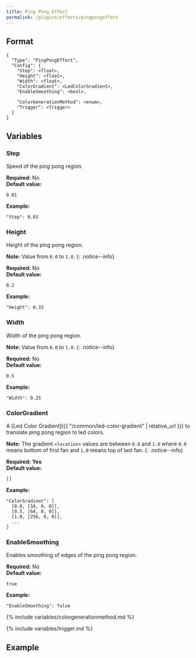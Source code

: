 ```yaml
---
title: Ping Pong Effect
permalink: /plugins/effects/pingpongeffect
---
```


## Format

~~~
{
  "Type": "PingPongEffect",
  "Config": {
    "Step": <float>,
    "Height": <float>,
    "Width": <float>,
    "ColorGradient": <LedColorGradient>,
    "EnableSmoothing": <bool>,
        
    "ColorGenerationMethod": <enum>,
    "Trigger": <Trigger>
  }
}
~~~

## Variables

### Step
<div class="variable-block" markdown="block">

Speed of the ping pong region.

**Required:** No<br>
**Default value:**
~~~
0.01
~~~
**Example:**
~~~
"Step": 0.03
~~~

</div>

### Height
<div class="variable-block" markdown="block">

Height of the ping pong region.

**Note:** Value from `0.0` to `1.0`.
{: .notice--info} 

**Required:** No<br>
**Default value:**
~~~
0.2
~~~
**Example:**
~~~
"Height": 0.33
~~~

</div>

### Width
<div class="variable-block" markdown="block">

Width of the ping pong region.

**Note:** Value from `0.0` to `1.0`.
{: .notice--info} 

**Required:** No<br>
**Default value:**
~~~
0.5
~~~
**Example:**
~~~
"Width": 0.25
~~~

</div>

### ColorGradient
<div class="variable-block" markdown="block">

A [Led Color Gradient]({{ "/common/led-color-gradient" | relative_url }}) to translate ping pong region to led colors.

**Note:** The gradient `<location>` values are between `0.0` and `1.0` where `0.0` means bottom of first fan and `1.0` means top of last fan.
{: .notice--info}

**Required:** **Yes**<br>
**Default value:**
~~~
[]
~~~
**Example:**
~~~
"ColorGradient": [
  [0.0, [16, 0, 0]],
  [0.5, [64, 0, 0]],
  [1.0, [256, 0, 0]],
  ...
]
~~~

</div>

### EnableSmoothing
<div class="variable-block" markdown="block">

Enables smoothing of edges of the ping pong region.

**Required:** No<br>
**Default value:**
~~~
true
~~~
**Example:**
~~~
"EnableSmoothing": false
~~~

</div>

{% include variables/colorgenerationmethod.md %}

{% include variables/trigger.md %}

## Example

~~~
~~~